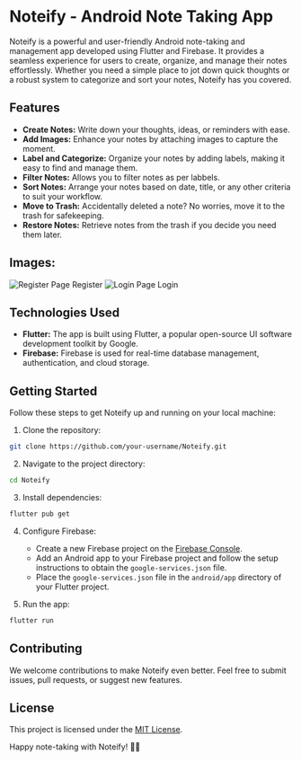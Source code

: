 # Noteify - Android Note Taking App


Noteify is a powerful and user-friendly Android note-taking and management app developed using Flutter and Firebase. It provides a seamless experience for users to create, organize, and manage their notes effortlessly. Whether you need a simple place to jot down quick thoughts or a robust system to categorize and sort your notes, Noteify has you covered.

## Features

- **Create Notes:** Write down your thoughts, ideas, or reminders with ease.
- **Add Images:** Enhance your notes by attaching images to capture the moment.
- **Label and Categorize:** Organize your notes by adding labels, making it easy to find and manage them.
- **Filter Notes:** Allows you to filter notes as per labbels.
- **Sort Notes:** Arrange your notes based on date, title, or any other criteria to suit your workflow.
- **Move to Trash:** Accidentally deleted a note? No worries, move it to the trash for safekeeping.
- **Restore Notes:** Retrieve notes from the trash if you decide you need them later.

## Images: 
![Register Page](https://github.com/AtharvaKitkaru/Noteify/assets/54904845/733efffb-166b-4c40-b9a6-fda08c3ab23d) Register  ![Login Page](https://github.com/AtharvaKitkaru/Noteify/assets/54904845/b14095cd-4cc8-4329-8044-b303d1ecafed) Login




## Technologies Used

- **Flutter:** The app is built using Flutter, a popular open-source UI software development toolkit by Google.
- **Firebase:** Firebase is used for real-time database management, authentication, and cloud storage.

## Getting Started

Follow these steps to get Noteify up and running on your local machine:

1. Clone the repository:

```bash
git clone https://github.com/your-username/Noteify.git
```

2. Navigate to the project directory:

```bash
cd Noteify
```

3. Install dependencies:

```bash
flutter pub get
```

4. Configure Firebase:

   - Create a new Firebase project on the [Firebase Console](https://console.firebase.google.com/).
   - Add an Android app to your Firebase project and follow the setup instructions to obtain the `google-services.json` file.
   - Place the `google-services.json` file in the `android/app` directory of your Flutter project.

5. Run the app:

```bash
flutter run
```

## Contributing

We welcome contributions to make Noteify even better. Feel free to submit issues, pull requests, or suggest new features.

## License

This project is licensed under the [MIT License](LICENSE).

Happy note-taking with Noteify! 📝✨

